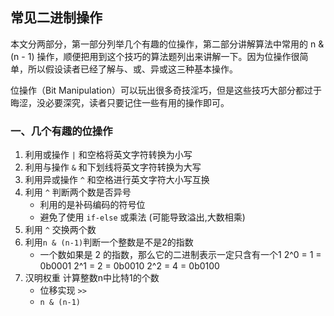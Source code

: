 ## 常见二进制操作

本文分两部分，第一部分列举几个有趣的位操作，第二部分讲解算法中常用的 n & (n - 1) 操作，顺便把用到这个技巧的算法题列出来讲解一下。因为位操作很简单，所以假设读者已经了解与、或、异或这三种基本操作。

位操作（Bit Manipulation）可以玩出很多奇技淫巧，但是这些技巧大部分都过于晦涩，没必要深究，读者只要记住一些有用的操作即可。

### 一、几个有趣的位操作
1. 利用或操作 `|` 和空格将英文字符转换为小写
2. 利用与操作 `&` 和下划线将英文字符转换为大写
3. 利用异或操作 `^` 和空格进行英文字符大小写互换
4. 利用 `^` 判断两个数是否异号
    - 利用的是补码编码的符号位
    - 避免了使用 `if-else` 或乘法 (可能导致溢出,大数相乘)
5. 利用 `^` 交换两个数 
6. 利用`n & (n-1)`判断一个整数是不是2的指数
    - 一个数如果是 2 的指数，那么它的二进制表示一定只含有一个1
      2^0 = 1 = 0b0001
      2^1 = 2 = 0b0010
      2^2 = 4 = 0b0100
7. 汉明权重 计算整数n中比特1的个数
    - 位移实现 `>>`
    - `n & (n-1)`

